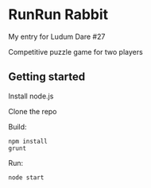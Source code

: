 RunRun Rabbit
=============

My entry for Ludum Dare #27

Competitive puzzle game for two players

Getting started
---------------

Install node.js

Clone the repo

Build:
```
npm install
grunt
```

Run:
```
node start
```
